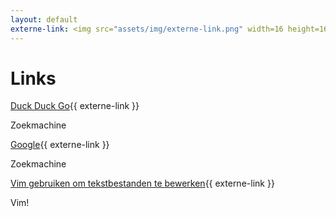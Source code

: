 ```yaml
---
layout: default
externe-link: <img src="assets/img/externe-link.png" width=16 height=16 alt="externe link"/>
---
```

# Links

[Duck Duck Go](https://duckduckgo.com){{ externe-link }}

Zoekmachine

[Google](https://google.com){{ externe-link }}

Zoekmachine

<p><a href="https://www.web2.nl/index.php?p=linux&a=vim_gebruiken_om_tekstbestanden_te_bewerken" title="Vim gebruiken om tekstbestanden te bewerken">Vim gebruiken om tekstbestanden te bewerken</a>{{ externe-link }}</p>

Vim!
